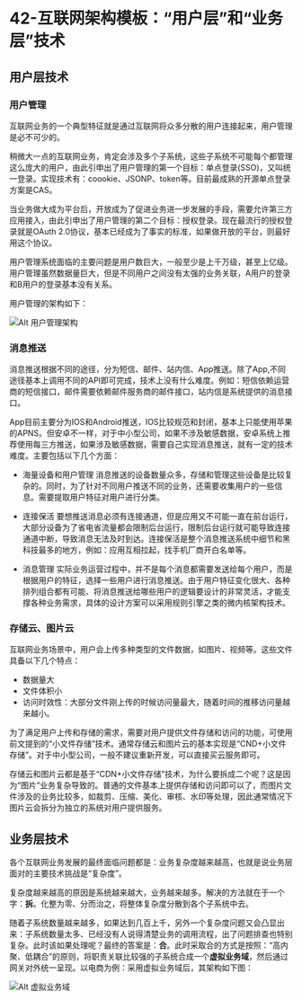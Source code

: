 # 42-互联网架构模板：“用户层”和“业务层”技术

## 用户层技术

### 用户管理

互联网业务的一个典型特征就是通过互联网将众多分散的用户连接起来，用户管理是必不可少的。

稍微大一点的互联网业务，肯定会涉及多个子系统，这些子系统不可能每个都管理这么庞大的用户，由此引申出了用户管理的第一个目标：单点登录(SSO)，又叫统一登录。实现技术有：coookie、JSONP、token等。目前最成熟的开源单点登录方案是CAS。

当业务做大成为平台后，开放成为了促进业务进一步发展的手段，需要允许第三方应用接入，由此引申出了用户管理的第二个目标：授权登录。现在最流行的授权登录就是OAuth 2.0协议，基本已经成为了事实的标准，如果做开放的平台，则最好用这个协议。

用户管理系统面临的主要问题是用户数巨大，一般至少是上千万级，甚至上亿级。用户管理虽然数据量巨大，但是不同用户之间没有太强的业务关联，A用户的登录和B用户的登录基本没有关系。

用户管理的架构如下：

![Alt 用户管理架构](1036-1.png)

### 消息推送

消息推送根据不同的途径，分为短信、邮件、站内信、App推送。除了App,不同途径基本上调用不同的API即可完成，技术上没有什么难度。例如：短信依赖运营商的短信接口，邮件需要依赖邮件服务商的邮件接口，站内信是系统提供的消息接口。

App目前主要分为IOS和Android推送，IOS比较规范和封闭，基本上只能使用苹果的APNS。但安卓不一样，对于中小型公司，如果不涉及敏感数据，安卓系统上推荐使用每三方推送，如果涉及敏感数据，需要自己实现消息推送，就有一定的技术难度。主要包括以下几个方面：
- 海量设备和用户管理
  消息推送的设备数量众多，存储和管理这些设备是比较复杂的。同时，为了针对不同用户推送不同的业务，还需要收集用户的一些信息。需要提取用户特征对用户进行分类。

- 连接保活
  要想推送消息必须有连接通道，但是应用又不可能一直在前台运行，大部分设备为了省电省流量都会限制后台运行，限制后台运行就可能导致连接通道中断，导致消息无法及时到达。连接保活是整个消息推送系统中细节和黑科技最多的地方，例如：应用互相拉起，找手机厂商开白名单等。

- 消息管理
  实际业务运营过程中，并不是每个消息都需要发送给每个用户，而是根据用户的特征，选择一些用户进行消息推送。由于用户特征变化很大、各种排列组合都有可能、将消息推送给哪些用户的逻辑要设计的非常灵活，才能支撑各种业务需求，具体的设计方案可以采用规则引擎之类的微内核架构技术。

### 存储云、图片云

互联网业务场景中，用户会上传多种类型的文件数据，如图片、视频等。这些文件具备以下几个特点：
- 数据量大
- 文件体积小
- 访问时效性：大部分文件刚上传的时候访问量最大，随着时间的推移访问量越来越小。

为了满足用户上传和存储的需求，需要对用户提供文件存储和访问的功能，可使用前文提到的“小文件存储”技术。通常存储云和图片云的基本实现是“CND+小文件存储”。对于中小型公司，一般不建议重新开发，可以直接买云服务即可。

存储云和图片云都是基于“CDN+小文件存储”技术，为什么要拆成二个呢？这是因为“图片”业务复杂导致的。普通的文件基本上提供存储和访问即可以了，而图片文件涉及的业务比较多，如裁剪、压缩、美化、审核、水印等处理，因此通常情况下图片云会拆分为独立的系统对用户提供服务。

## 业务层技术

各个互联网业务发展的最终面临问题都是：业务复杂度越来越高，也就是说业务层面对的主要技术挑战是“复杂度”。

复杂度越来越高的原因是系统越来越大，业务越来越多。解决的方法就在于一个字：**拆**。化整为零、分而治之，将整体复杂度分散到各个子系统中去。

随着子系统数量越来越多，如果达到几百上千，另外一个复杂度问题又会凸显出来：子系统数量太多、已经没有人说得清楚业务的调用流程，出了问题排查也特别复杂。此时该如果处理呢？最终的答案是：**合**。此时采取合的方式是按照：“高内聚、低耦合”的原则，将职责关联比较强的子系统合成一个**虚拟业务域**，然后通过网关对外统一呈现。以电商为例：采用虚拟业务域后，其架构如下图：

![Alt 虚拟业务域](1036-2.jpg)






